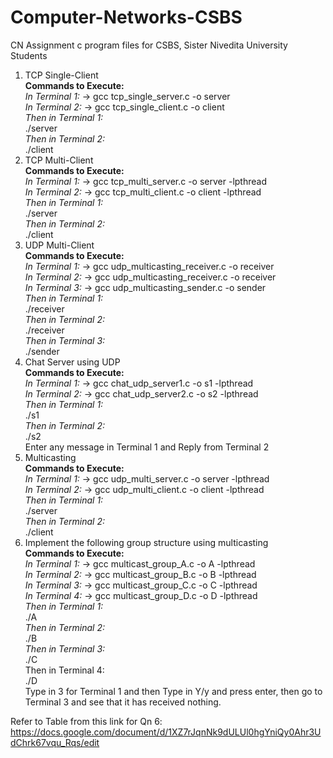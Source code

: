 # Computer-Networks-CSBS
CN Assignment c program files for CSBS, Sister Nivedita University Students

1. TCP Single-Client <br><strong>Commands to Execute:</strong><br><i>In Terminal 1:</i> -> gcc tcp_single_server.c -o server<br><i>In Terminal 2:</i> -> gcc tcp_single_client.c -o client<br><i>Then in Terminal 1:</i><br>./server<br><i>Then in Terminal 2:</i><br> ./client
2. TCP Multi-Client <br><strong>Commands to Execute:</strong><br><i>In Terminal 1:</i> -> gcc tcp_multi_server.c -o server -lpthread<br><i>In Terminal 2:</i> -> gcc tcp_multi_client.c -o client -lpthread<br><i>Then in Terminal 1:</i><br>./server<br><i>Then in Terminal 2:</i><br> ./client
3. UDP Multi-Client <br><strong>Commands to Execute:</strong><br><i>In Terminal 1:</i> -> gcc udp_multicasting_receiver.c -o receiver<br><i>In Terminal 2:</i> -> gcc udp_multicasting_receiver.c -o receiver<br><i>In Terminal 3:</i> -> gcc udp_multicasting_sender.c -o sender<br><i>Then in Terminal 1:</i><br>./receiver<br><i>Then in Terminal 2:</i><br> ./receiver<i><br>Then in Terminal 3:</i><br>./sender
4. Chat Server using UDP <br><strong>Commands to Execute:</strong><br><i>In Terminal 1:</i> -> gcc chat_udp_server1.c -o s1 -lpthread<br><i>In Terminal 2:</i> -> gcc chat_udp_server2.c -o s2 -lpthread<br><i>Then in Terminal 1:</i><br>./s1<br><i>Then in Terminal 2:</i><br> ./s2<br>Enter any message in Terminal 1 and Reply from Terminal 2
5. Multicasting <br><strong>Commands to Execute:</strong><br><i>In Terminal 1:</i> -> gcc udp_multi_server.c -o server -lpthread<br><i>In Terminal 2:</i> -> gcc udp_multi_client.c -o client -lpthread<br><i>Then in Terminal 1:</i><br>./server<br><i>Then in Terminal 2:</i><br> ./client
6. Implement the following group structure using multicasting <br><strong>Commands to Execute:</strong><br><i>In Terminal 1:</i> -> gcc multicast_group_A.c -o A -lpthread<br><i>In Terminal 2:</i> -> gcc multicast_group_B.c -o B -lpthread<br><i>In Terminal 3:</i> -> gcc multicast_group_C.c -o C -lpthread<br><i>In Terminal 4:</i> -> gcc multicast_group_D.c -o D -lpthread<br><i>Then in Terminal 1:</i><br>./A<br><i>Then in Terminal 2:</i><br> ./B<i><br>Then in Terminal 3:</i><br>./C<br>Then in Terminal 4:</i><br>./D<br>Type in 3 for Terminal 1 and then Type in Y/y and press enter, then go to Terminal 3 and see that it has received nothing.

Refer to Table from this link for Qn 6: https://docs.google.com/document/d/1XZ7rJqnNk9dULUl0hgYniQy0Ahr3UdChrk67vqu_Rqs/edit
